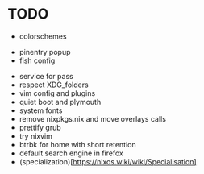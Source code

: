 # TODO
- colorschemes
+ pinentry popup
+ fish config
- service for pass
- respect XDG_folders
- vim config and plugins
- quiet boot and plymouth
- system fonts
- remove nixpkgs.nix and move overlays calls
- prettify grub
- try nixvim
- btrbk for home with short retention
- default search engine in firefox
- (specialization)[https://nixos.wiki/wiki/Specialisation]
